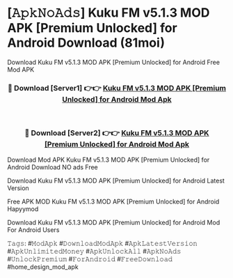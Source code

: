 # [𝙰𝚙𝚔𝙽𝚘𝙰𝚍𝚜] Kuku FM v5.1.3 MOD APK [Premium Unlocked] for Android Download (81moi)
Download Kuku FM v5.1.3 MOD APK [Premium Unlocked] for Android Free Mod APK

<div align="center">
<h3>🔴 Download [Server1] 👉👉 <a href="https://apkcomod.com?title=Kuku_FM_v5.1.3_MOD_APK_[Premium_Unlocked]_for_Android">Kuku FM v5.1.3 MOD APK [Premium Unlocked] for Android Mod Apk</a></h3><br>

<h3>🔴 Download [Server2] 👉👉 <a href="https://apkcomod.com?title=Kuku_FM_v5.1.3_MOD_APK_[Premium_Unlocked]_for_Android">Kuku FM v5.1.3 MOD APK [Premium Unlocked] for Android Mod Apk</a></h3>
</div>


 Download Mod APK Kuku FM v5.1.3 MOD APK [Premium Unlocked] for Android Download NO ads Free

Download Kuku FM v5.1.3 MOD APK [Premium Unlocked] for Android Latest Version

Free APK MOD Kuku FM v5.1.3 MOD APK [Premium Unlocked] for Android Hapyymod

Download Kuku FM v5.1.3 MOD APK [Premium Unlocked] for Android Mod For Android Users

𝚃𝚊𝚐𝚜: #𝙼𝚘𝚍𝙰𝚙𝚔 #𝙳𝚘𝚠𝚗𝚕𝚘𝚊𝚍𝙼𝚘𝚍𝙰𝚙𝚔 #𝙰𝚙𝚔𝙻𝚊𝚝𝚎𝚜𝚝𝚅𝚎𝚛𝚜𝚒𝚘𝚗 #𝙰𝚙𝚔𝚄𝚗𝚕𝚒𝚖𝚒𝚝𝚎𝚍𝙼𝚘𝚗𝚎𝚢 #𝙰𝚙𝚔𝚄𝚗𝚕𝚘𝚌𝚔𝙰𝚕𝚕 #𝙰𝚙𝚔𝙽𝚘𝙰𝚍𝚜 #𝚄𝚗𝚕𝚘𝚌𝚔𝙿𝚛𝚎𝚖𝚒𝚞𝚖 #𝙵𝚘𝚛𝙰𝚗𝚍𝚛𝚘𝚒𝚍 #𝙵𝚛𝚎𝚎𝙳𝚘𝚠𝚗𝚕𝚘𝚊𝚍 #home_design_mod_apk